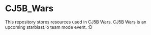 # CJ5B_Wars
This repository stores resources used in CJ5B Wars.
CJ5B Wars is an upcoming starblast.io team mode event.
:D

